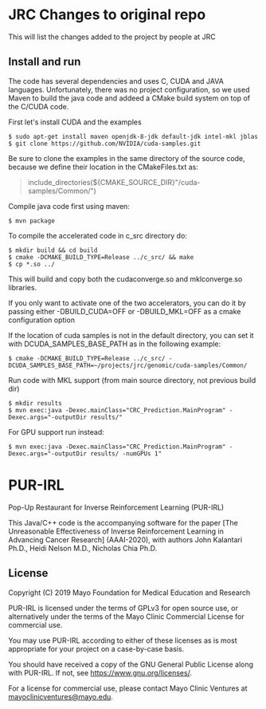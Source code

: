 # JRC Changes to original repo
This will list the changes added to the project by people at JRC

## Install and run

The code has several dependencies and uses C, CUDA and JAVA languages. Unfortunately, there was no project configuration, so we used Maven to build the java code and addeed a CMake build system on top of the C/CUDA code.

First let's install CUDA and the examples

    $ sudo apt-get install maven openjdk-8-jdk default-jdk intel-mkl jblas
    $ git clone https://github.com/NVIDIA/cuda-samples.git

Be sure to clone the examples in the same directory of the source code, because we define their location in the CMakeFiles.txt as:

> include_directories(${CMAKE_SOURCE_DIR}"/cuda-samples/Common/")

Compile java code first using maven:

    $ mvn package

To compile the accelerated code in c_src directory do:

    $ mkdir build && cd build
    $ cmake -DCMAKE_BUILD_TYPE=Release ../c_src/ && make 
    $ cp *.so ../

This will build and copy both the cudaconverge.so and mklconverge.so libraries.

If you only want to activate one of the two accelerators, you can do it by passing
either -DBUILD_CUDA=OFF or -DBUILD_MKL=OFF as a cmake configuration option

If the location of cuda samples is not in the default directory, 
you can set it with DCUDA_SAMPLES_BASE_PATH as in the following example:

    $ cmake -DCMAKE_BUILD_TYPE=Release ../c_src/ -DCUDA_SAMPLES_BASE_PATH=~/projects/jrc/genomic/cuda-samples/Common/

Run code with MKL support (from main source directory, not previous build dir)

    $ mkdir results
    $ mvn exec:java -Dexec.mainClass="CRC_Prediction.MainProgram" -Dexec.args="-outputDir results/"
    
For GPU support run instead:

    $ mvn exec:java -Dexec.mainClass="CRC_Prediction.MainProgram" -Dexec.args="-outputDir results/ -numGPUs 1"

# PUR-IRL
Pop-Up Restaurant for Inverse Reinforcement Learning (PUR-IRL)

This Java/C++ code is the accompanying software for the paper 
[The Unreasonable Effectiveness of Inverse Reinforcement Learning in Advancing Cancer Research] (AAAI-2020), with authors John Kalantari Ph.D., Heidi Nelson M.D., Nicholas Chia Ph.D.


License
-------

Copyright (C) 2019 Mayo Foundation for Medical Education and Research

PUR-IRL is licensed under the terms of GPLv3 for open source use, or alternatively under the terms of the Mayo Clinic Commercial License for commercial use.

You may use PUR-IRL according to either of these licenses as is most appropriate for your project on a case-by-case basis.

You should have received a copy of the GNU General Public License along with PUR-IRL.  If not, see <https://www.gnu.org/licenses/>.

For a license for commercial use, please contact Mayo Clinic Ventures at mayoclinicventures@mayo.edu.
